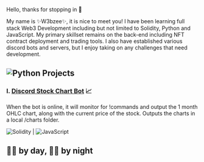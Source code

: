 Hello, thanks for stopping in 👋

My name is ✨W3bzee✨, it is nice to meet you! I have been learning full stack Web3 Development including but not limited to Solidity, Python and JavaScript. My primary skillset remains on the back-end including NFT contract deployment and trading tools. I also have established various discord bots and servers, but I enjoy taking on any challenges that need development. 

## ![Python](https://img.shields.io/badge/Python-3776AB?style=for-the-badge&logo=Python&logoColor=black) Projects
### I. [Discord Stock Chart Bot](W3bzee/stockPlotDiscordBot) 	:chart_with_upwards_trend:
When the bot is online, it will monitor for !commands and output the 1 month OHLC chart, along with the current price of the stock. Outputs the charts in a local /charts folder.

![Solidity](https://img.shields.io/badge/Solidity-363636?style=for-the-badge&logo=Solidity&logoColor=black) | ![JavaScript](https://img.shields.io/badge/JavaScript-F7DF1E?style=for-the-badge&logo=JavaScript&logoColor=black)


## :man_scientist: by day, :technologist: by night 





  
<!--
**W3bzee/W3bzee** is a ✨ _special_ ✨ repository because its `README.md` (this file) appears on your GitHub profile.

#3776AB

Here are some ideas to get you started:

- 🔭 I’m currently working on ...
- 🌱 I’m currently learning ...
- 👯 I’m looking to collaborate on ...
- 🤔 I’m looking for help with ...
- 💬 Ask me about ...
- 📫 How to reach me: ...
- 😄 Pronouns: ...
- ⚡ Fun fact: ...
-->
